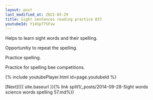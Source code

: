 ```yaml
---
layout: post
last_modified_at: 2021-03-29
title: Sight sentences reading practice 837
youtubeId: Y14Sp77SFvw
---
```

 
 
Helps to learn sight words and their spelling.

Opportunitiy to repeat the spelling. 

Practice spelling. 
 
Practice for spelling bee competitions. 
 
{% include youtubePlayer.html id=page.youtubeId %}
 
 

[Next]({{ site.baseurl }}{% link  split1/_posts/2014-09-28-Sight words science words spelling 57.md%})
 
